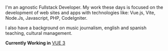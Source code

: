 I'm an agnostic Fullstack Developer. My work these days is focused on the development of web sites and apps with technologies like: Vue.js, Vite, Node.Js, Javascript, PHP, CodeIgniter.

I also have a background on music journalism, english and spanish teaching, cultural management.

**Currently Working in**
[VUE 3](https://github.com/vuejs)
